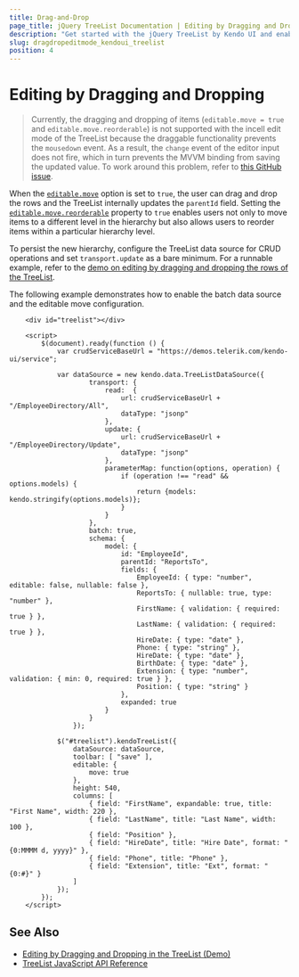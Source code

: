 ```yaml
---
title: Drag-and-Drop
page_title: jQuery TreeList Documentation | Editing by Dragging and Dropping | Kendo UI
description: "Get started with the jQuery TreeList by Kendo UI and enable its drag-and-drop edit mode."
slug: dragdropeditmode_kendoui_treelist
position: 4
---
```


# Editing by Dragging and Dropping

> Currently, the dragging and dropping of items (`editable.move = true` and `editable.move.reorderable`) is not supported with the incell edit mode of the TreeList because the draggable functionality prevents the `mousedown` event. As a result, the `change` event of the editor input does not fire, which in turn prevents the MVVM binding from saving the updated value. To work around this problem, refer to [this GitHub issue](https://github.com/telerik/kendo-ui-core/issues/4673).

When the [`editable.move`](/api/javascript/ui/treelist/configuration/editable#editable.move) option is set to `true`, the user can drag and drop the rows and the TreeList internally updates the `parentId` field. Setting the [`editable.move.reorderable`](/api/javascript/ui/treelist/configuration/editable#editable.move.reorderable) property to `true` enables users not only to move items to a different level in the hierarchy but also allows users to reorder items within a particular hierarchy level.

To persist the new hierarchy, configure the TreeList data source for CRUD operations and set `transport.update` as a bare minimum. For a runnable example, refer to the [demo on editing by dragging and dropping the rows of the TreeList](https://demos.telerik.com/kendo-ui/treelist/dragdrop).

The following example demonstrates how to enable the batch data source and the editable move configuration.

```dojo
    <div id="treelist"></div>

    <script>
        $(document).ready(function () {
            var crudServiceBaseUrl = "https://demos.telerik.com/kendo-ui/service";

            var dataSource = new kendo.data.TreeListDataSource({
                    transport: {
                        read:  {
                            url: crudServiceBaseUrl + "/EmployeeDirectory/All",
                            dataType: "jsonp"
                        },
                        update: {
                            url: crudServiceBaseUrl + "/EmployeeDirectory/Update",
                            dataType: "jsonp"
                        },
                        parameterMap: function(options, operation) {
                            if (operation !== "read" && options.models) {
                                return {models: kendo.stringify(options.models)};
                            }
                        }
                    },
                    batch: true,
                    schema: {
                        model: {
                            id: "EmployeeId",
                            parentId: "ReportsTo",
                            fields: {
                                EmployeeId: { type: "number", editable: false, nullable: false },
                                ReportsTo: { nullable: true, type: "number" },
                                FirstName: { validation: { required: true } },
                                LastName: { validation: { required: true } },
                                HireDate: { type: "date" },
                                Phone: { type: "string" },
                                HireDate: { type: "date" },
                                BirthDate: { type: "date" },
                                Extension: { type: "number", validation: { min: 0, required: true } },
                                Position: { type: "string" }
                            },
                            expanded: true
                        }
                    }
                });

            $("#treelist").kendoTreeList({
                dataSource: dataSource,
                toolbar: [ "save" ],
                editable: {
                    move: true
                },
                height: 540,
                columns: [
                    { field: "FirstName", expandable: true, title: "First Name", width: 220 },
                    { field: "LastName", title: "Last Name", width: 100 },
                    { field: "Position" },
                    { field: "HireDate", title: "Hire Date", format: "{0:MMMM d, yyyy}" },
                    { field: "Phone", title: "Phone" },
                    { field: "Extension", title: "Ext", format: "{0:#}" }
                ]
            });
        });
    </script>
```

## See Also

* [Editing by Dragging and Dropping in the TreeList (Demo)](https://demos.telerik.com/kendo-ui/treelist/dragdrop)
* [TreeList JavaScript API Reference](/api/javascript/ui/treelist)
